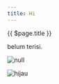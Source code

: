 ```yaml
---
title: Hi
---
```

{{ $page.title }}

belum terisi.

![null](/img/anak1.jpg)

![hijau](/img/suka-bumi.jpg)
